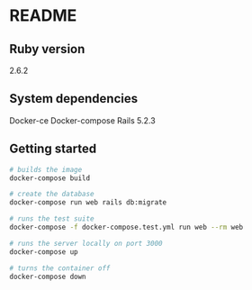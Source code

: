 # README


## Ruby version
2.6.2

## System dependencies
Docker-ce
Docker-compose
Rails 5.2.3

## Getting started

```bash
# builds the image
docker-compose build

# create the database
docker-compose run web rails db:migrate

# runs the test suite
docker-compose -f docker-compose.test.yml run web --rm web

# runs the server locally on port 3000
docker-compose up

# turns the container off
docker-compose down
```

